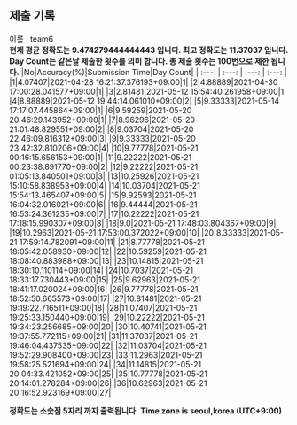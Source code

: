 


  
## 제출 기록  
이름 : team6  
**현재 평균 정확도는 9.474279444444443 입니다. 최고 정확도는 11.37037 입니다.**  
**Day Count는 같은날 제출한 횟수를 의미 합니다. 총 제출 횟수는 100번으로 제한 됩니다.**
|No|Accuracy(%)|Submission Time|Day Count|
| :---: | :---: | :---: | :---: |
|1|4.07407|2021-04-28 16:21:37.376193+09:00|1|
|2|4.88889|2021-04-30 17:00:28.041577+09:00|1|
|3|2.81481|2021-05-12 15:54:40.261958+09:00|1|
|4|8.88889|2021-05-12 19:44:14.061010+09:00|2|
|5|9.33333|2021-05-14 17:17:07.445864+09:00|1|
|6|9.59259|2021-05-20 20:46:29.143952+09:00|1|
|7|8.96296|2021-05-20 21:01:48.829551+09:00|2|
|8|9.03704|2021-05-20 22:46:09.816312+09:00|3|
|9|9.33333|2021-05-20 23:42:32.810206+09:00|4|
|10|9.77778|2021-05-21 00:16:15.656153+09:00|1|
|11|9.22222|2021-05-21 00:23:38.891770+09:00|2|
|12|9.22222|2021-05-21 01:05:13.840501+09:00|3|
|13|10.25926|2021-05-21 15:10:58.838953+09:00|4|
|14|10.03704|2021-05-21 15:54:13.465407+09:00|5|
|15|9.92593|2021-05-21 16:04:32.016021+09:00|6|
|16|9.44444|2021-05-21 16:53:24.361235+09:00|7|
|17|10.22222|2021-05-21 17:18:15.990307+09:00|8|
|18|9.0|2021-05-21 17:48:03.804367+09:00|9|
|19|10.2963|2021-05-21 17:53:00.372022+09:00|10|
|20|8.33333|2021-05-21 17:59:14.782091+09:00|11|
|21|8.77778|2021-05-21 18:05:42.058930+09:00|12|
|22|10.59259|2021-05-21 18:08:40.883988+09:00|13|
|23|10.14815|2021-05-21 18:30:10.110114+09:00|14|
|24|10.7037|2021-05-21 18:33:17.730443+09:00|15|
|25|9.62963|2021-05-21 18:41:17.020024+09:00|16|
|26|9.77778|2021-05-21 18:52:50.665573+09:00|17|
|27|10.81481|2021-05-21 19:19:22.716511+09:00|18|
|28|11.07407|2021-05-21 19:25:33.150440+09:00|19|
|29|10.22222|2021-05-21 19:34:23.256685+09:00|20|
|30|10.40741|2021-05-21 19:37:55.772115+09:00|21|
|31|11.37037|2021-05-21 19:46:04.437535+09:00|22|
|32|11.03704|2021-05-21 19:52:29.908400+09:00|23|
|33|11.2963|2021-05-21 19:58:25.521694+09:00|24|
|34|11.14815|2021-05-21 20:04:33.421052+09:00|25|
|35|10.77778|2021-05-21 20:14:01.278284+09:00|26|
|36|10.62963|2021-05-21 20:16:52.923169+09:00|27|


**정확도는 소숫점 5자리 까지 출력됩니다.**
**Time zone is seoul,korea (UTC+9:00)**
